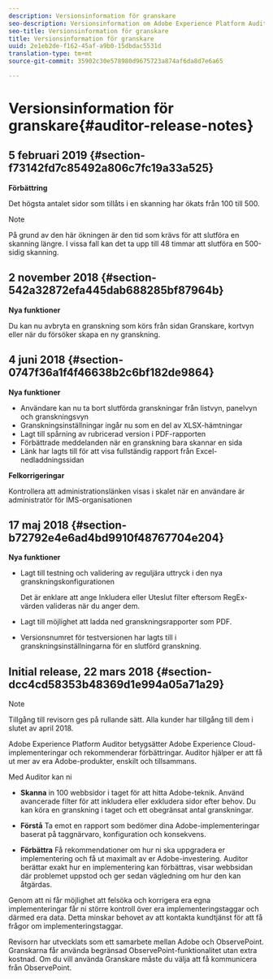 ```yaml
---
description: Versionsinformation för granskare
seo-description: Versionsinformation om Adobe Experience Platform Auditor
seo-title: Versionsinformation för granskare
title: Versionsinformation för granskare
uuid: 2e1eb2de-f162-45af-a9b0-15dbdac5531d
translation-type: tm+mt
source-git-commit: 35902c30e578980d9675723a874af6da8d7e6a65

---
```



# Versionsinformation för granskare{#auditor-release-notes}

## 5 februari 2019 {#section-f73142fd7c85492a806c7fc19a33a525}

**Förbättring**

Det högsta antalet sidor som tillåts i en skanning har ökats från 100 till 500.

>[!NOTE]
>
>På grund av den här ökningen är den tid som krävs för att slutföra en skanning längre. I vissa fall kan det ta upp till 48 timmar att slutföra en 500-sidig skanning.

## 2 november 2018 {#section-542a32872efa445dab688285bf87964b}

**Nya funktioner**

Du kan nu avbryta en granskning som körs från sidan Granskare, kortvyn eller när du försöker skapa en ny granskning.

## 4 juni 2018 {#section-0747f36a1f4f46638b2c6bf182de9864}

**Nya funktioner**

* Användare kan nu ta bort slutförda granskningar från listvyn, panelvyn och granskningsvyn
* Granskningsinställningar ingår nu som en del av XLSX-hämtningar
* Lagt till spårning av rubricerad version i PDF-rapporten
* Förbättrade meddelanden när en granskning bara skannar en sida
* Länk har lagts till för att visa fullständig rapport från Excel-nedladdningssidan

**Felkorrigeringar**

Kontrollera att administrationslänken visas i skalet när en användare är administratör för IMS-organisationen

## 17 maj 2018 {#section-b72792e4e6ad4bd9910f48767704e204}

**Nya funktioner**

* Lagt till testning och validering av reguljära uttryck i den nya granskningskonfigurationen

   Det är enklare att ange Inkludera eller Uteslut filter eftersom RegEx-värden valideras när du anger dem.
* Lagt till möjlighet att ladda ned granskningsrapporter som PDF.
* Versionsnumret för testversionen har lagts till i granskningsinställningarna för en slutförd granskning.

## Initial release, 22 mars 2018 {#section-dcc4cd58353b48369d1e994a05a71a29}

>[!NOTE]
>
>Tillgång till revisorn ges på rullande sätt. Alla kunder har tillgång till dem i slutet av april 2018.

Adobe Experience Platform Auditor betygsätter Adobe Experience Cloud-implementeringar och rekommenderar förbättringar. Auditor hjälper er att få ut mer av era Adobe-produkter, enskilt och tillsammans.

Med Auditor kan ni

* **Skanna** in 100 webbsidor i taget för att hitta Adobe-teknik. Använd avancerade filter för att inkludera eller exkludera sidor efter behov. Du kan köra en granskning i taget och ett obegränsat antal granskningar.

* **Förstå** Ta emot en rapport som bedömer dina Adobe-implementeringar baserat på taggnärvaro, konfiguration och konsekvens.

* **Förbättra** Få rekommendationer om hur ni ska uppgradera er implementering och få ut maximalt av er Adobe-investering. Auditor berättar exakt hur en implementering kan förbättras, visar webbsidan där problemet uppstod och ger sedan vägledning om hur den kan åtgärdas.

Genom att ni får möjlighet att felsöka och korrigera era egna implementeringar får ni större kontroll över era implementeringstaggar och därmed era data. Detta minskar behovet av att kontakta kundtjänst för att få frågor om implementeringstaggar.

Revisorn har utvecklats som ett samarbete mellan Adobe och ObservePoint. Granskarna får använda begränsad ObservePoint-funktionalitet utan extra kostnad. Om du vill använda Granskare måste du välja att få kommunicera från ObservePoint.
